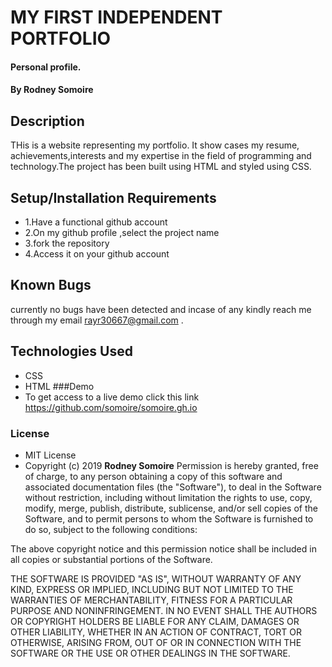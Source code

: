 # MY FIRST INDEPENDENT PORTFOLIO
#### Personal profile.
#### By **Rodney Somoire**
## Description
THis is a website representing my portfolio. It show cases my resume, achievements,interests and my expertise in the field of programming and technology.The project has been built using HTML and styled using CSS.   
## Setup/Installation Requirements
* 1.Have a functional github account
* 2.On my github profile ,select the project name
* 3.fork the repository
* 4.Access it on your github account
## Known Bugs
currently no bugs have been detected and incase of any kindly reach me through my email rayr30667@gmail.com .
## Technologies Used
* CSS
* HTML
###Demo
 * To get access to a live demo click this link  https://github.com/somoire/somoire.gh.io 

### License
* MIT License
* Copyright (c) 2019 **Rodney Somoire**
Permission is hereby granted, free of charge, to any person obtaining a copy of this software and associated documentation files (the "Software"), to deal in the Software without restriction, including without limitation the rights to use, copy, modify, merge, publish, distribute, sublicense, and/or sell copies of the Software, and to permit persons to whom the Software is furnished to do so, subject to the following conditions:

The above copyright notice and this permission notice shall be included in all copies or substantial portions of the Software.

THE SOFTWARE IS PROVIDED "AS IS", WITHOUT WARRANTY OF ANY KIND, EXPRESS OR IMPLIED, INCLUDING BUT NOT LIMITED TO THE WARRANTIES OF MERCHANTABILITY, FITNESS FOR A PARTICULAR PURPOSE AND NONINFRINGEMENT. IN NO EVENT SHALL THE AUTHORS OR COPYRIGHT HOLDERS BE LIABLE FOR ANY CLAIM, DAMAGES OR OTHER LIABILITY, WHETHER IN AN ACTION OF CONTRACT, TORT OR OTHERWISE, ARISING FROM, OUT OF OR IN CONNECTION WITH THE SOFTWARE OR THE USE OR OTHER DEALINGS IN THE SOFTWARE.

